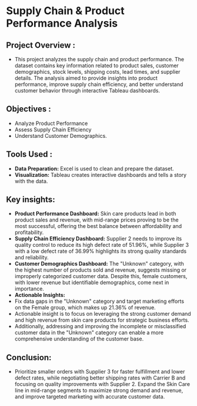 # Supply Chain & Product Performance Analysis
## Project Overview :
- This project analyzes the supply chain and product performance.
The dataset contains key information related to product sales,
customer demographics, stock levels, shipping costs, lead times, and supplier details. 
The analysis aimed to provide insights into product performance, improve supply chain efficiency, 
and better understand customer behavior through interactive Tableau dashboards.
## Objectives :
- Analyze Product Performance
- Assess Supply Chain Efficiency
- Understand Customer Demographics.
## Tools Used :
- **Data Preparation:** Excel is used to clean and prepare the dataset.
- **Visualization:** Tableau creates interactive dashboards and tells a story with the data.
## Key insights:
- **Product Performance Dashboard:** Skin care products lead in both product sales and revenue,
with mid-range prices proving to be the most successful, offering the best balance between affordability and profitability.
- **Supply Chain Efficiency Dashboard:** Supplier 2 needs to improve its quality control to reduce its high defect rate of 51.96%,
 while Supplier 3 with a low defect rate of 36.99% highlights its strong quality standards and reliability.
- **Customer Demographics Dashboard:**  The "Unknown" category, with the highest number of products sold and revenue,
 suggests missing or improperly categorized customer data. Despite this, female customers, with lower revenue but identifiable demographics,
 come next in importance.
- **Actionable Insights:**
- Fix data gaps in the "Unknown" category and target marketing efforts on the Female group, which makes up 21.36% of revenue.
- Actionable insight is to focus on leveraging the strong customer demand and high revenue from skin care products for strategic business efforts.
- Additionally, addressing and improving the incomplete or misclassified customer data in
 the "Unknown" category can enable a more comprehensive understanding of the customer base.
## Conclusion:
- Prioritize smaller orders with Supplier 3 for faster fulfillment and lower defect rates,
while negotiating better shipping rates with Carrier B and focusing on quality improvements with Supplier 2.
Expand the Skin Care line in mid-range segments to maximize strong demand and revenue, and improve targeted marketing with accurate customer data.

